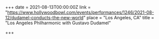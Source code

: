 +++
date = 2021-08-13T00:00:00Z
link = "https://www.hollywoodbowl.com/events/performances/1246/2021-08-12/dudamel-conducts-the-new-world"
place = "Los Angeles, CA"
title = "Los Angeles Philharmonic with Gustavo Dudamel"

+++
